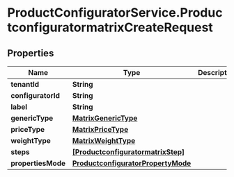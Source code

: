 # ProductConfiguratorService.ProductconfiguratormatrixCreateRequest

## Properties

Name | Type | Description | Notes
------------ | ------------- | ------------- | -------------
**tenantId** | **String** |  | [optional] 
**configuratorId** | **String** |  | [optional] 
**label** | **String** |  | [optional] 
**genericType** | [**MatrixGenericType**](MatrixGenericType.md) |  | [optional] 
**priceType** | [**MatrixPriceType**](MatrixPriceType.md) |  | [optional] 
**weightType** | [**MatrixWeightType**](MatrixWeightType.md) |  | [optional] 
**steps** | [**[ProductconfiguratormatrixStep]**](ProductconfiguratormatrixStep.md) |  | [optional] 
**propertiesMode** | [**ProductconfiguratorPropertyMode**](ProductconfiguratorPropertyMode.md) |  | [optional] 


